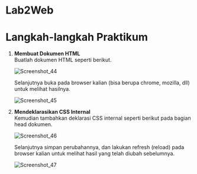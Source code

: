 # Lab2Web
<h1> Langkah-langkah Praktikum </h1>

<p>
<ol>
  <li><b>Membuat Dokumen HTML</b><br>
  Buatlah dokumen HTML seperti berikut.

![Screenshot_44](https://user-images.githubusercontent.com/24362384/114257379-e8607f80-99e9-11eb-8774-0a320a31490f.png)

Selanjutnya buka pada browser kalian (bisa berupa chrome, mozilla, dll) untuk melihat hasilnya.

![Screenshot_45](https://user-images.githubusercontent.com/24362384/114257432-3c6b6400-99ea-11eb-936b-61eacec527f8.png)

  <li><b>Mendeklarasikan CSS Internal</b><br>
  Kemudian tambahkan deklarasi CSS internal seperti berikut pada bagian head dokumen.
  
![Screenshot_46](https://user-images.githubusercontent.com/24362384/114257554-f8c52a00-99ea-11eb-9ccb-471259fdb12a.png)

Selanjutnya simpan perubahannya, dan lakukan refresh (reload) pada browser kalian untuk melihat hasil yang telah diubah sebelumnya.

![Screenshot_47](https://user-images.githubusercontent.com/24362384/114257590-2f02a980-99eb-11eb-9488-746da9bd8dbb.png)
